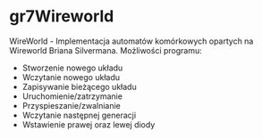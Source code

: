 # gr7Wireworld
WireWorld -
Implementacja automatów komórkowych opartych na Wireworld Briana Silvermana.
Możliwości programu:
- Stworzenie nowego układu
- Wczytanie nowego układu
- Zapisywanie bieżącego układu
- Uruchomienie/zatrzymanie
- Przyspieszanie/zwalnianie
- Wczytanie następnej generacji
- Wstawienie prawej oraz lewej diody
